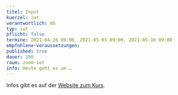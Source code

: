 ```yaml
---
titel: Input
kuerzel: iot
verantwortlich: mb
typ: iot
pflicht: false
termine: 2021-04-26 09:00, 2021-05-03 09:00, 2021-05-10 09:00
empfohlene-voraussetzungen: 
published: true
dauer: 180
raum: zoom-iot
info: Heute geht es um …
---
```


Infos gibt es auf der [Website zum Kurs](https://moxd.io/iot2020).
